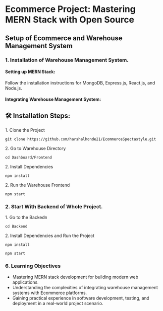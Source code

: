 # Ecommerce Project: Mastering MERN Stack with Open Source

## Setup of Ecommerce and Warehouse Management System

### 1. Installation of Warehouse Management System.

#### Setting up MERN Stack:

Follow the installation instructions for MongoDB, Express.js, React.js, and Node.js.

#### Integrating Warehouse Management System:

<h2>🛠️ Installation Steps:</h2>

<p>1. Clone the Project</p>

```
git clone https://github.com/harshalhonde21/EcommerceSpectastyle.git
```

<p>2. Go to Warehouse Directory</p>

```
cd Dashboard/Frontend
```

<p>2. Install Dependencies</p>

```
npm install
```

<p>2. Run the Warehouse Frontend</p>

```
npm start
```
### 2. Start With Backend of Whole Project.

<p>1. Go to the Backedn</p>

```
cd Backend
```

<p>2. Install Dependencies and Run the Project</p>

```
npm install
```

```
npm start
```

### 6. Learning Objectives

- Mastering MERN stack development for building modern web applications.
- Understanding the complexities of integrating warehouse management systems with Ecommerce platforms.
- Gaining practical experience in software development, testing, and deployment in a real-world project scenario.

